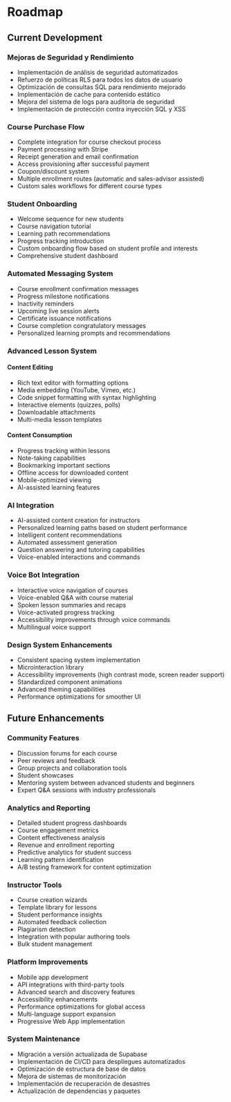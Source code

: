 
# Roadmap

## Current Development

### Mejoras de Seguridad y Rendimiento
- Implementación de análisis de seguridad automatizados
- Refuerzo de políticas RLS para todos los datos de usuario
- Optimización de consultas SQL para rendimiento mejorado
- Implementación de cache para contenido estático
- Mejora del sistema de logs para auditoría de seguridad
- Implementación de protección contra inyección SQL y XSS

### Course Purchase Flow
- Complete integration for course checkout process
- Payment processing with Stripe
- Receipt generation and email confirmation
- Access provisioning after successful payment
- Coupon/discount system
- Multiple enrollment routes (automatic and sales-advisor assisted)
- Custom sales workflows for different course types

### Student Onboarding
- Welcome sequence for new students
- Course navigation tutorial
- Learning path recommendations
- Progress tracking introduction
- Custom onboarding flow based on student profile and interests
- Comprehensive student dashboard

### Automated Messaging System
- Course enrollment confirmation messages
- Progress milestone notifications
- Inactivity reminders
- Upcoming live session alerts
- Certificate issuance notifications
- Course completion congratulatory messages
- Personalized learning prompts and recommendations

### Advanced Lesson System
#### Content Editing
- Rich text editor with formatting options
- Media embedding (YouTube, Vimeo, etc.)
- Code snippet formatting with syntax highlighting
- Interactive elements (quizzes, polls)
- Downloadable attachments
- Multi-media lesson templates

#### Content Consumption
- Progress tracking within lessons
- Note-taking capabilities
- Bookmarking important sections
- Offline access for downloaded content
- Mobile-optimized viewing
- AI-assisted learning features

### AI Integration
- AI-assisted content creation for instructors
- Personalized learning paths based on student performance
- Intelligent content recommendations
- Automated assessment generation
- Question answering and tutoring capabilities
- Voice-enabled interactions and commands

### Voice Bot Integration
- Interactive voice navigation of courses
- Voice-enabled Q&A with course material
- Spoken lesson summaries and recaps
- Voice-activated progress tracking
- Accessibility improvements through voice commands
- Multilingual voice support

### Design System Enhancements
- Consistent spacing system implementation
- Microinteraction library
- Accessibility improvements (high contrast mode, screen reader support)
- Standardized component animations
- Advanced theming capabilities
- Performance optimizations for smoother UI

## Future Enhancements

### Community Features
- Discussion forums for each course
- Peer reviews and feedback
- Group projects and collaboration tools
- Student showcases
- Mentoring system between advanced students and beginners
- Expert Q&A sessions with industry professionals

### Analytics and Reporting
- Detailed student progress dashboards
- Course engagement metrics
- Content effectiveness analysis
- Revenue and enrollment reporting
- Predictive analytics for student success
- Learning pattern identification
- A/B testing framework for content optimization

### Instructor Tools
- Course creation wizards
- Template library for lessons
- Student performance insights
- Automated feedback collection
- Plagiarism detection
- Integration with popular authoring tools
- Bulk student management

### Platform Improvements
- Mobile app development
- API integrations with third-party tools
- Advanced search and discovery features
- Accessibility enhancements
- Performance optimizations for global access
- Multi-language support expansion
- Progressive Web App implementation

### System Maintenance
- Migración a versión actualizada de Supabase
- Implementación de CI/CD para despliegues automatizados
- Optimización de estructura de base de datos
- Mejora de sistemas de monitorización
- Implementación de recuperación de desastres
- Actualización de dependencias y paquetes
